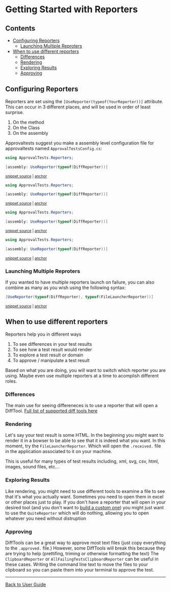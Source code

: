 <!--
GENERATED FILE - DO NOT EDIT
This file was generated by [MarkdownSnippets](https://github.com/SimonCropp/MarkdownSnippets).
Source File: /docs/ApprovalTests/mdsource/ReportersGettingStarted.source.md
To change this file edit the source file and then execute run_markdown.cmd.
-->

# Getting Started with Reporters

<!-- toc -->
## Contents

  * [Configuring Reporters](#configuring-reporters)
    * [Launching Multiple Reproters](#launching-multiple-reproters)
  * [When to use different reporters](#when-to-use-different-reporters)
    * [Differences](#differences)
    * [Rendering](#rendering)
    * [Exploring Results](#exploring-results)
    * [Approving](#approving)<!-- endtoc -->


## Configuring Reporters

Reporters are set using the `[UseReporter(typeof(YourReporter))]` attribute. This can occur in 3 different places, and will be used in order of least surprise.

1. On the method
1. On the Class
1. On the assembly

Approvaltests suggest you make a assembly level configuration file for approvaltests named `ApprovalTestsConfig.cs`:  

<!-- snippet: ApprovalTestsConfig.cs -->
<a id='snippet-ApprovalTestsConfig.cs'/></a>
```cs
using ApprovalTests.Reporters;

[assembly: UseReporter(typeof(DiffReporter))]
```
<sup><a href='/src/ApprovalTests.MachineSpecific.Tests/ApprovalTestsConfig.cs#L1-L3' title='File snippet `ApprovalTestsConfig.cs` was extracted from'>snippet source</a> | <a href='#snippet-ApprovalTestsConfig.cs' title='Navigate to start of snippet `ApprovalTestsConfig.cs`'>anchor</a></sup>
<a id='snippet-ApprovalTestsConfig.cs-1'/></a>
```cs
using ApprovalTests.Reporters;

[assembly: UseReporter(typeof(DiffReporter))]
```
<sup><a href='/src/ApprovalTests.Tests/ApprovalTestsConfig.cs#L1-L3' title='File snippet `ApprovalTestsConfig.cs` was extracted from'>snippet source</a> | <a href='#snippet-ApprovalTestsConfig.cs-1' title='Navigate to start of snippet `ApprovalTestsConfig.cs`'>anchor</a></sup>
<a id='snippet-ApprovalTestsConfig.cs-2'/></a>
```cs
using ApprovalTests.Reporters;

[assembly: UseReporter(typeof(DiffReporter))]
```
<sup><a href='/src/ApprovalTests.Xunit2/ApprovalTestsConfig.cs#L1-L3' title='File snippet `ApprovalTestsConfig.cs` was extracted from'>snippet source</a> | <a href='#snippet-ApprovalTestsConfig.cs-2' title='Navigate to start of snippet `ApprovalTestsConfig.cs`'>anchor</a></sup>
<a id='snippet-ApprovalTestsConfig.cs-3'/></a>
```cs
using ApprovalTests.Reporters;

[assembly: UseReporter(typeof(DiffReporter))]
```
<sup><a href='/src/ApprovalUtilities.Tests/ApprovalTestsConfig.cs#L1-L3' title='File snippet `ApprovalTestsConfig.cs` was extracted from'>snippet source</a> | <a href='#snippet-ApprovalTestsConfig.cs-3' title='Navigate to start of snippet `ApprovalTestsConfig.cs`'>anchor</a></sup>
<!-- endsnippet -->

### Launching Multiple Reproters

If you wanted to have multiple reporters launch on failure, you can also combine as many as you wish using the following syntax: 

<!-- snippet: multiple_reporters -->
<a id='snippet-multiple_reporters'/></a>
```cs
[UseReporter(typeof(DiffReporter), typeof(FileLauncherReporter))]
```
<sup><a href='/src/ApprovalTests.Tests/Html/HtmlTest.cs#L7-L9' title='File snippet `multiple_reporters` was extracted from'>snippet source</a> | <a href='#snippet-multiple_reporters' title='Navigate to start of snippet `multiple_reporters`'>anchor</a></sup>
<!-- endsnippet -->

## When to use different reporters

Reporters help you in different ways

1. To see differences in your test results
1. To see how a test result would render
1. To explore a test result or domain 
1. To approve / manipulate a test result

Based on what you are doing, you will want to switch which reporter you are using. Maybe even use multiple reporters at a time to acomplish different roles.

### Differences

The main use for seeing differeneces is to use a reporter that will open a DiffTool. [Full list of supported diff tools here](Reporters.md#supported-diff-tools)

### Rendering 
Let's say your test result is some HTML. In the beginning you might want to render it in a bowser to be able to see that it is indeed what you want. In this moment, try the  `FileLauncherReporter`. Which will open the `.received.` file in the application associated to it on your machine.

This is useful for many types of test results including, xml, svg, csv, html, images, sound files, etc...

### Exploring Results

Like rendering, you might need to use different tools to examine a file to see that it's what you actually want. Sometimes you need to open them in excel or other places just to play. If you don't have a reporter that will open in your desired tool (and you don't want to [build a custom one](Reporters.md#making-custom-reporters)) you might just want to use the `QuiteReporter` which will do nothing, allowing you to open whatever you need without distruption

### Approving

DiffTools can be a great way to approve most text files (just copy everything to the `.approved.` file.) However, some DiffTools will break this because they are trying to help (prettifing, triming or otherwise formatting the text)
The `ClipboardReporter` or `AllFailingTestsClipboardReporter` can be useful in these cases. Writing the command line text to move the files to your clipboard so you can paste them into your terminal to approve the test.



---

[Back to User Guide](readme.md#top)

